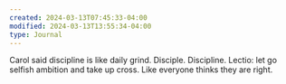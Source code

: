 ```yaml
---
created: 2024-03-13T07:45:33-04:00
modified: 2024-03-13T13:55:34-04:00
type: Journal
---
```


Carol said discipline is like daily grind. Disciple. Discipline. Lectio: let go selfish ambition and take up cross. Like everyone thinks they are right.
